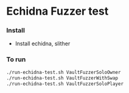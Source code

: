 # Echidna Fuzzer test

### Install

* Install echidna, slither

### To run

```sh
./run-echidna-test.sh VaultFuzzerSoloOwner
./run-echidna-test.sh VaultFuzzerWithSwap
./run-echidna-test.sh VaultFuzzerSoloPlayer
```

